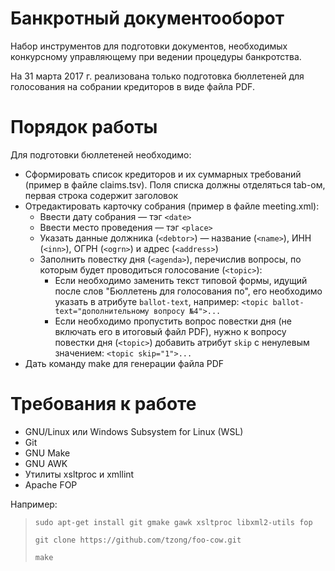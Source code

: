 # Банкротный документооборот
Набор инструментов для подготовки документов, необходимых конкурсному управляющему при ведении процедуры банкротства.

На 31 марта 2017 г. реализована только подготовка бюллетеней для голосования на собрании кредиторов в виде файла PDF.

# Порядок работы
Для подготовки бюллетеней необходимо:
* Сформировать список кредиторов и их суммарных требований (пример в файле claims.tsv). Поля списка должны отделяться tab-ом, первая строка содержит заголовок
* Отредактировать карточку собрания (пример в файле meeting.xml):
  * Ввести дату собрания — тэг `<date>`
  * Ввести место проведения — тэг `<place>`
  * Указать данные должника (`<debtor>`) — название (`<name>`), ИНН (`<inn>`), ОГРН (`<ogrn>`) и адрес (`<address>`)
  * Заполнить повестку дня (`<agenda>`), перечислив вопросы, по которым будет проводиться голосование (`<topic>`):
    * Если необходимо заменить текст типовой формы, идущий после слов "Бюллетень для голосования по", его необходимо указать в атрибуте `ballot-text`, например: `<topic ballot-text="дополнительному вопросу №4">...`
    * Если необходимо пропустить вопрос повестки дня (не включать его в итоговый файл PDF), нужно к вопросу повестки дня (`<topic>`) добавить атрибут `skip` с ненулевым значением: `<topic skip="1">...`
* Дать команду make для генерации файла PDF

# Требования к работе
* GNU/Linux или Windows Subsystem for Linux (WSL)
* Git
* GNU Make
* GNU AWK
* Утилиты xsltproc и xmllint
* Apache FOP

Например:
> `sudo apt-get install git gmake gawk xsltproc libxml2-utils fop`
>
> `git clone https://github.com/tzong/foo-cow.git`
>
> `make`

